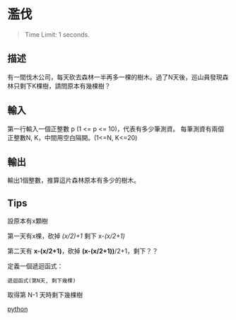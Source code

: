 # 濫伐
> Time Limit: 1 seconds.

## 描述

有一間伐木公司，每天砍去森林一半再多一棵的樹木。過了N天後，巡山員發現森林只剩下K棵樹，請問原本有幾棵樹？

## 輸入

第一行輸入一個正整數 p (1 <= p <= 10)，代表有多少筆測資。
每筆測資有兩個正整數N, K，中間用空白隔開。(1<=N, K<=20)

## 輸出

輸出1個整數，推算這片森林原本有多少的樹木。

## Tips

設原本有x顆樹

第一天有x棵，砍掉 *(x/2)+1* 剩下 x-*(x/2+1)*

第二天有 **x-(x/2+1)**，砍掉 **(x-(x/2+1))**/2+1，剩下？？

定義一個遞迴函式：
```
遞迴函式(第N天, 剩下幾棵)
```
取得第 N-1 天時剩下幾棵樹

[python](./KillTree.py)
